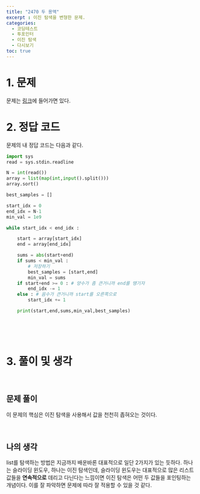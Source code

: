 ```yaml
---
title: "2470 두 용액"
excerpt : 이진 탐색을 변형한 문제.
categories:
  - 코딩테스트
  - 투포인터
  - 이진 탐색
  - 다시보기
toc: true
---
```

  
# 1. 문제
문제는 [링크](https://www.acmicpc.net/problem/2470)에 들어가면 있다.

# 2. 정답 코드

문제의 내 정답 코드는 다음과 같다.

```python
import sys
read = sys.stdin.readline

N = int(read())
array = list(map(int,input().split()))
array.sort()

best_samples = []

start_idx = 0
end_idx = N-1
min_val = 1e9

while start_idx < end_idx :

    start = array[start_idx]
    end = array[end_idx]

    sums = abs(start+end)
    if sums < min_val :
        # 저장하기
        best_samples = [start,end]
        min_val = sums
    if start+end >= 0 : # 양수가 좀 큰거니까 end를 땡기자
        end_idx -= 1
    else : # 음수가 큰거니까 start를 오른쪽으로
        start_idx += 1

    print(start,end,sums,min_val,best_samples)

```

<br/><br/><br/>

# 3. 풀이 및 생각

<br/>

## 문제 풀이

이 문제의 핵심은 이진 탐색을 사용해서 값을 천천히 좁혀오는 것이다. 

<br/> 

## 나의 생각


list를 탐색하는 방법은 지금까지 배운바론 대표적으로 일단 2가지가 있는 듯하다.
하나는 슬라이딩 윈도우, 하나는 이진 탐색인데, 슬라이딩 윈도우는 대표적으로 많은 리스트 값들을 **연속적으로**
데리고 다닌다는 느낌이면 이진 탐색은 어떤 두 값들을 포인팅하는 개념이다. 이를 잘 파악하면 문제에 따라 잘 적용할 수 있을 것 같다.
